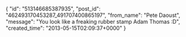  {
   "id": "513146685387935",
   "post_id": "462493170453287_491707400865197",
   "from_name": "Pete Daoust",
   "message": "You look like a freaking rubber stamp Adam Thomas :D",
   "created_time": "2013-05-15T02:09:37+0000"
 }
